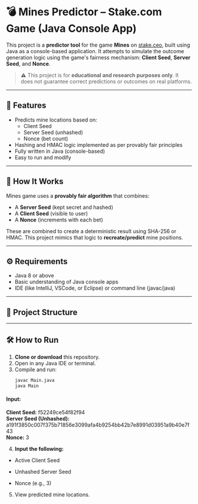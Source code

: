 
# 💣 Mines Predictor – Stake.com Game (Java Console App)

This project is a **predictor tool** for the game **Mines** on [stake.ceo](https://stake.ceo), built using Java as a console-based application. It attempts to simulate the outcome generation logic using the game's fairness mechanism: **Client Seed**, **Server Seed**, and **Nonce**.

> ⚠️ This project is for **educational and research purposes only**. It does not guarantee correct predictions or outcomes on real platforms.

---

## 🔧 Features

- Predicts mine locations based on:
  - Client Seed
  - Server Seed (unhashed)
  - Nonce (bet count)
- Hashing and HMAC logic implemented as per provably fair principles
- Fully written in Java (console-based)
- Easy to run and modify

---

## 🧠 How It Works

Mines game uses a **provably fair algorithm** that combines:
- A **Server Seed** (kept secret and hashed)
- A **Client Seed** (visible to user)
- A **Nonce** (increments with each bet)

These are combined to create a deterministic result using SHA-256 or HMAC. This project mimics that logic to **recreate/predict** mine positions.

---

## ⚙️ Requirements

- Java 8 or above
- Basic understanding of Java console apps
- IDE (like IntelliJ, VSCode, or Eclipse) or command line (javac/java)

---

## 📁 Project Structure


---

## 🛠️ How to Run

1. **Clone or download** this repository.
2. Open in any Java IDE or terminal.
3. Compile and run:
   ```bash
   javac Main.java
   java Main

#### Input:
 **Client Seed:** f52249ce54f82f94  
 **Server Seed (Unhashed):** a191f3850c007f375b71856e3099afa4b9254bb42b7e8991d03951a9b40e7f43  
 **Nonce:** 3

4. **Input the following:**

- Active Client Seed

- Unhashed Server Seed

- Nonce (e.g., 3)

5. View predicted mine locations.




